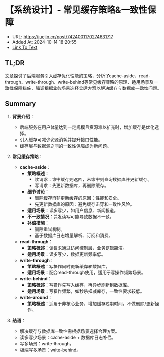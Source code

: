 # 【系统设计】- 常见缓存策略&一致性保障
- URL: https://juejin.cn/post/7424001170274631717
- Added At: 2024-10-14 18:20:55
- [Link To Text](2024-10-14-【系统设计】--常见缓存策略&一致性保障_raw.md)

## TL;DR
文章探讨了后端服务引入缓存优化性能的策略，分析了cache-aside、read-through、write-through、write-behind等常见缓存策略的原理、适用场景及一致性保障措施，强调根据业务场景选择合适方案以解决缓存与数据库一致性问题。

## Summary
1. **背景介绍**：
   - 后端服务在用户体量达到一定规模且资源难以扩充时，增加缓存是优化选择。
   - 引入缓存可减少资源消耗并提升接口性能。
   - 缓存层与数据源之间的一致性保障成为新问题。

2. **常见缓存策略**：
   - **cache-aside**：
     - **策略概述**：
       - 读请求：命中缓存则返回，未命中则查询数据库并更新缓存。
       - 写请求：先更新数据库，再删除缓存。
     - **细节讨论**：
       - 删除缓存而非更新缓存的原因：性能和安全。
       - 先更新数据库的原因：避免缓存击穿和一致性风险。
     - **适用场景**：读多写少，如用户信息、新闻报道。
     - **不一致情况**：并发读写可能导致数据不一致。
     - **补偿措施**：
       - 删除重试机制。
       - 基于数据库日志增量解析、订阅和消费。
   - **read-through**：
     - **策略概述**：读请求通过访问控制层，业务逻辑简洁。
     - **适用场景**：读多写少，数据更新频率低。
   - **write-through**：
     - **策略概述**：写操作同时更新缓存和数据库。
     - **适用场景**：配合read-through使用，适用于写操作频繁场景。
   - **write-behind**：
     - **策略概述**：写操作先写入缓存，再异步刷新到数据库。
     - **适用场景**：写操作频繁，如秒杀扣减库存，一致性要求较低。
   - **write-around**：
     - **策略概述**：适用于非核心业务，增加缓存过期时间，不做删除/更新操作。

3. **结语**：
   - 解决缓存与数据库一致性需根据场景选择合理方案。
   - 读多写少场景：cache-aside + 数据库日志补偿。
   - 写多场景：write-through。
   - 极端写多场景：write-behind。
